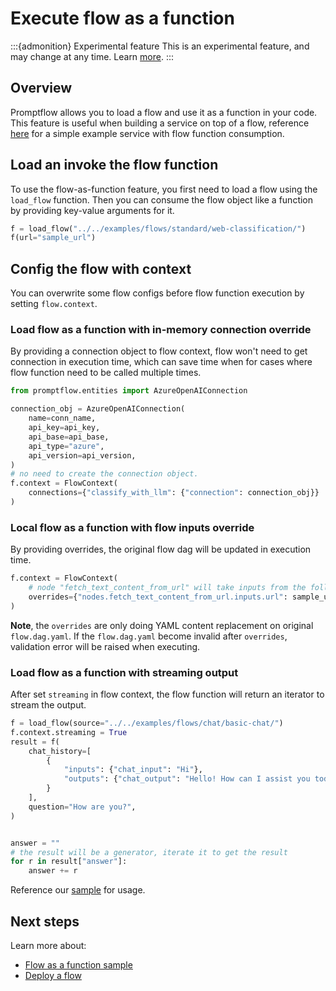 # Execute flow as a function

:::{admonition} Experimental feature
This is an experimental feature, and may change at any time. Learn [more](faq.md#stable-vs-experimental).
:::

## Overview

Promptflow allows you to load a flow and use it as a function in your code.
This feature is useful when building a service on top of a flow, reference [here](https://github.com/microsoft/promptflow/tree/main/examples/tutorials/flow-deploy/create-service-with-flow) for a simple example service with flow function consumption.

## Load an invoke the flow function

To use the flow-as-function feature, you first need to load a flow using the `load_flow` function.
Then you can consume the flow object like a function by providing key-value arguments for it.

```python
f = load_flow("../../examples/flows/standard/web-classification/")
f(url="sample_url")
```

## Config the flow with context

You can overwrite some flow configs before flow function execution by setting `flow.context`.

### Load flow as a function with in-memory connection override

By providing a connection object to flow context, flow won't need to get connection in execution time, which can save time when for cases where flow function need to be called multiple times.

```python
from promptflow.entities import AzureOpenAIConnection

connection_obj = AzureOpenAIConnection(
    name=conn_name,
    api_key=api_key,
    api_base=api_base,
    api_type="azure",
    api_version=api_version,
)
# no need to create the connection object.  
f.context = FlowContext(
    connections={"classify_with_llm": {"connection": connection_obj}}
)
```

### Local flow as a function with flow inputs override

By providing overrides, the original flow dag will be updated in execution time.

```python
f.context = FlowContext(
    # node "fetch_text_content_from_url" will take inputs from the following command instead of from flow input
    overrides={"nodes.fetch_text_content_from_url.inputs.url": sample_url},
)
```

**Note**, the `overrides` are only doing YAML content replacement on original `flow.dag.yaml`.
If the `flow.dag.yaml` become invalid after `overrides`, validation error will be raised when executing.

### Load flow as a function with streaming output

After set `streaming` in flow context, the flow function will return an iterator to stream the output.

```python
f = load_flow(source="../../examples/flows/chat/basic-chat/")
f.context.streaming = True
result = f(
    chat_history=[
        {
            "inputs": {"chat_input": "Hi"},
            "outputs": {"chat_output": "Hello! How can I assist you today?"},
        }
    ],
    question="How are you?",
)


answer = ""
# the result will be a generator, iterate it to get the result
for r in result["answer"]:
    answer += r

```

Reference our [sample](https://github.com/microsoft/promptflow/blob/main/examples/tutorials/get-started/flow-as-function.ipynb) for usage.

## Next steps

Learn more about:

- [Flow as a function sample](https://github.com/microsoft/promptflow/blob/main/examples/tutorials/get-started/flow-as-function.ipynb)
- [Deploy a flow](./deploy-a-flow/index.md)
